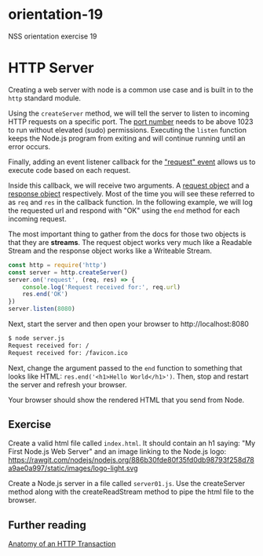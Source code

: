 # orientation-19
NSS orientation exercise 19


# HTTP Server

Creating a web server with node is a common use case and is built in to the `http` standard module.

Using the `createServer` method, we will tell the server to listen to incoming HTTP requests on a specific port. The [port  number](https://en.wikipedia.org/wiki/Port_(computer_networking)) needs to be above 1023 to run without elevated (sudo) permissions. Executing the `listen` function keeps the Node.js program from exiting and will continue running until an error occurs.

Finally, adding an event listener callback for the ["request" event](https://nodejs.org/api/http.html#http_event_request) allows us to execute code based on each request.

Inside this callback, we will receive two arguments. A [request object](https://nodejs.org/api/http.html#http_class_http_incomingmessage) and a [response object](https://nodejs.org/api/http.html#http_class_http_serverresponse) respectively. Most of the time you will see these referred to as `req` and `res` in the callback function. In the following example, we will log the requested url and respond with "OK" using the `end` method for each incoming request.

The most important thing to gather from the docs for those two objects is that they are **streams**. The request object works very much like a Readable Stream and the response object works like a Writeable Stream.

```js
const http = require('http')
const server = http.createServer()
server.on('request', (req, res) => {
    console.log('Request received for:', req.url)
    res.end('OK')
})
server.listen(8080)
```

Next, start the server and then open your browser to http://localhost:8080

```bash
$ node server.js
Request received for: /
Request received for: /favicon.ico
```

Next, change the argument passed to the `end` function to something that looks like
HTML: `res.end('<h1>Hello World</h1>')`. Then, stop and restart the server and
refresh your browser.

Your browser should show the rendered HTML that you send from Node.

## Exercise

Create a valid html file called `index.html`. It should contain an h1 saying:
"My First Node.js Web Server" and an image linking to the Node.js logo:
https://rawgit.com/nodejs/nodejs.org/886b30fde80f35fd0db98793f258d78a9ae0a997/static/images/logo-light.svg

Create a Node.js server in a file called `server01.js`. Use the createServer method along with
the createReadStream method to pipe the html file to the browser.

## Further reading
[Anatomy of an HTTP Transaction](https://nodejs.org/en/docs/guides/anatomy-of-an-http-transaction/)